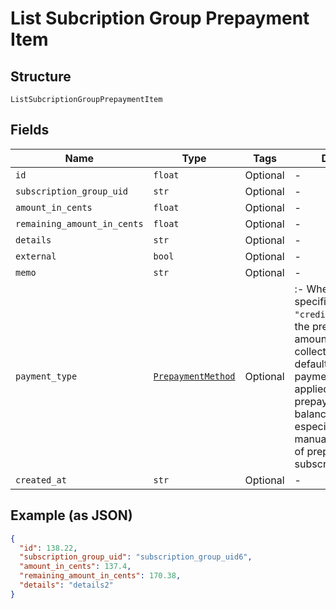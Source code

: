 
# List Subcription Group Prepayment Item

## Structure

`ListSubcriptionGroupPrepaymentItem`

## Fields

| Name | Type | Tags | Description |
|  --- | --- | --- | --- |
| `id` | `float` | Optional | - |
| `subscription_group_uid` | `str` | Optional | - |
| `amount_in_cents` | `float` | Optional | - |
| `remaining_amount_in_cents` | `float` | Optional | - |
| `details` | `str` | Optional | - |
| `external` | `bool` | Optional | - |
| `memo` | `str` | Optional | - |
| `payment_type` | [`PrepaymentMethod`](../../doc/models/prepayment-method.md) | Optional | :- When the `method` specified is `"credit_card_on_file"`, the prepayment amount will be collected using the default credit card payment profile and applied to the prepayment account balance. This is especially useful for manual replenishment of prepaid subscriptions. |
| `created_at` | `str` | Optional | - |

## Example (as JSON)

```json
{
  "id": 138.22,
  "subscription_group_uid": "subscription_group_uid6",
  "amount_in_cents": 137.4,
  "remaining_amount_in_cents": 170.38,
  "details": "details2"
}
```

